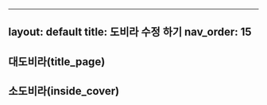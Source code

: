 
---
layout: default
title: 도비라 수정 하기
nav_order: 15
---

## 대도비라(title_page)


## 소도비라(inside_cover)